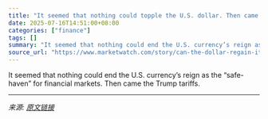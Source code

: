 ```yaml
---
title: "It seemed that nothing could topple the U.S. dollar. Then came the Trump tariffs."
date: 2025-07-16T14:51:00+08:00
categories: ["finance"]
tags: []
summary: "It seemed that nothing could end the U.S. currency’s reign as the “safe-haven” for financial markets. Then came the Trump tariffs."
source_url: "https://www.marketwatch.com/story/can-the-dollar-regain-its-a-list-status-whatever-happens-will-impact-your-wallet-c9f29a7d?mod=mw_rss_topstories"
---
```


It seemed that nothing could end the U.S. currency’s reign as the “safe-haven” for financial markets. Then came the Trump tariffs.

---

*来源: [原文链接](https://www.marketwatch.com/story/can-the-dollar-regain-its-a-list-status-whatever-happens-will-impact-your-wallet-c9f29a7d?mod=mw_rss_topstories)*
